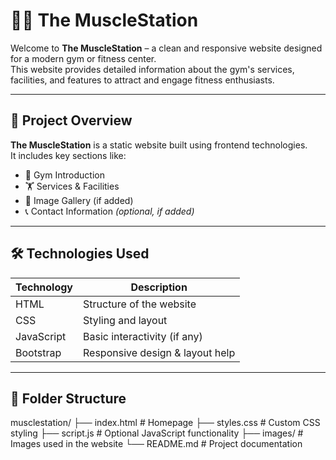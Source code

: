 # 🏋️‍♂️ The MuscleStation

Welcome to **The MuscleStation** – a clean and responsive website designed for a modern gym or fitness center.  
This website provides detailed information about the gym's services, facilities, and features to attract and engage fitness enthusiasts.

---

## 📌 Project Overview

**The MuscleStation** is a static website built using frontend technologies.  
It includes key sections like:

- 💪 Gym Introduction
- 🏋️ Services & Facilities
- 📸 Image Gallery (if added)
- 📞 Contact Information *(optional, if added)*

---

## 🛠️ Technologies Used

| Technology | Description                     |
|------------|---------------------------------|
| HTML       | Structure of the website        |
| CSS        | Styling and layout              |
| JavaScript | Basic interactivity (if any)    |
| Bootstrap  | Responsive design & layout help |

---

## 📁 Folder Structure

musclestation/
├── index.html # Homepage
├── styles.css # Custom CSS styling
├── script.js # Optional JavaScript functionality
├── images/ # Images used in the website
└── README.md # Project documentation


